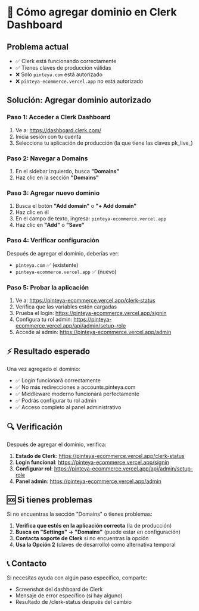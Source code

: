 # 🔧 Cómo agregar dominio en Clerk Dashboard

## Problema actual
- ✅ Clerk está funcionando correctamente
- ✅ Tienes claves de producción válidas
- ❌ Solo `pinteya.com` está autorizado
- ❌ `pinteya-ecommerce.vercel.app` no está autorizado

## Solución: Agregar dominio autorizado

### Paso 1: Acceder a Clerk Dashboard
1. Ve a: https://dashboard.clerk.com/
2. Inicia sesión con tu cuenta
3. Selecciona tu aplicación de producción (la que tiene las claves pk_live_)

### Paso 2: Navegar a Domains
1. En el sidebar izquierdo, busca **"Domains"**
2. Haz clic en la sección **"Domains"**

### Paso 3: Agregar nuevo dominio
1. Busca el botón **"Add domain"** o **"+ Add domain"**
2. Haz clic en él
3. En el campo de texto, ingresa: `pinteya-ecommerce.vercel.app`
4. Haz clic en **"Add"** o **"Save"**

### Paso 4: Verificar configuración
Después de agregar el dominio, deberías ver:
- `pinteya.com` ✅ (existente)
- `pinteya-ecommerce.vercel.app` ✅ (nuevo)

### Paso 5: Probar la aplicación
1. Ve a: https://pinteya-ecommerce.vercel.app/clerk-status
2. Verifica que las variables estén cargadas
3. Prueba el login: https://pinteya-ecommerce.vercel.app/signin
4. Configura tu rol admin: https://pinteya-ecommerce.vercel.app/api/admin/setup-role
5. Accede al admin: https://pinteya-ecommerce.vercel.app/admin

## ⚡ Resultado esperado

Una vez agregado el dominio:
- ✅ Login funcionará correctamente
- ✅ No más redirecciones a accounts.pinteya.com
- ✅ Middleware moderno funcionará perfectamente
- ✅ Podrás configurar tu rol admin
- ✅ Acceso completo al panel administrativo

## 🔍 Verificación

Después de agregar el dominio, verifica:

1. **Estado de Clerk**: https://pinteya-ecommerce.vercel.app/clerk-status
2. **Login funcional**: https://pinteya-ecommerce.vercel.app/signin
3. **Configurar rol**: https://pinteya-ecommerce.vercel.app/api/admin/setup-role
4. **Panel admin**: https://pinteya-ecommerce.vercel.app/admin

## 🆘 Si tienes problemas

Si no encuentras la sección "Domains" o tienes problemas:

1. **Verifica que estés en la aplicación correcta** (la de producción)
2. **Busca en "Settings" → "Domains"** (puede estar en configuración)
3. **Contacta soporte de Clerk** si no encuentras la opción
4. **Usa la Opción 2** (claves de desarrollo) como alternativa temporal

## 📞 Contacto

Si necesitas ayuda con algún paso específico, comparte:
- Screenshot del dashboard de Clerk
- Mensaje de error específico (si hay alguno)
- Resultado de /clerk-status después del cambio

